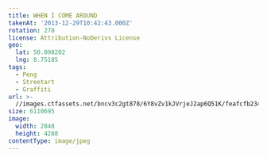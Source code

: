 ```yaml
---
title: WHEN I COME AROUND
takenAt: '2013-12-29T10:42:43.000Z'
rotation: 270
license: Attribution-NoDerivs License
geo:
  lat: 50.098202
  lng: 8.75185
tags:
  - Peng
  - Streetart
  - Graffiti
url: >-
  //images.ctfassets.net/bncv3c2gt878/6Y8vZv1kJVrjeJ2ap6Q51K/feafcfb234d698c3ff9232aeac697dc1/when-i-come-around_11625514643_o
size: 6110695
image:
  width: 2848
  height: 4288
contentType: image/jpeg
---
```



